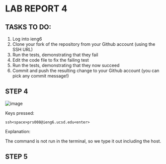 # LAB REPORT 4

## TASKS TO DO: 

1. Log into ieng6
2. Clone your fork of the repository from your Github account (using the SSH URL)
3. Run the tests, demonstrating that they fail
4. Edit the code file to fix the failing test
5. Run the tests, demonstrating that they now succeed
6. Commit and push the resulting change to your Github account (you can pick any commit message!)

## STEP 4

![image](https://github.com/prashamshah115/cse15l-lab-reports/assets/155808867/12290c21-eeca-47f2-8e24-07d00bec926d)

Keys pressed: 

`ssh<space>prs008@ieng6.ucsd.edu<enter>`

Explanation: 

The command is not run in the terminal, so we type it out including the host.

## STEP 5





